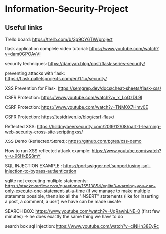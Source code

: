 # Information-Security-Project 

## Useful links

Trello board: https://trello.com/b/3g9CY6TW/project

flask application complete video tutorial: https://www.youtube.com/watch?v=dam0GPOAvVI

security techniques: https://damyan.blog/post/flask-series-security/

preventing attacks with flask: https://flask.palletsprojects.com/en/1.1.x/security/

XSS Prevention for Flask: https://semgrep.dev/docs/cheat-sheets/flask-xss/

CSFR Protection: https://www.youtube.com/watch?v=_x_LoGzDL9I

CSRF Protection: https://www.youtube.com/watch?v=TNM0X7Hmv0E

CSFR Protection: https://testdriven.io/blog/csrf-flask/

Reflected XSS: https://holdmybeersecurity.com/2019/12/08/part-1-learning-web-security-cross-site-scriptingxss/

XSS Demo (Reflected/Stored): https://github.com/bgres/xss-demo

How to run XSS reflected attack example: https://www.youtube.com/watch?v=u-96HkBS8mY

SQL INJECTION EXAMPLE : https://portswigger.net/support/using-sql-injection-to-bypass-authentication

sqlite not executing multiple statements: https://stackoverflow.com/questions/15513854/sqlite3-warning-you-can-only-execute-one-statement-at-a-time
(if we manage to make multiple statemnts possible, then also all the "INSERT" statements (like for inserting a post, a comment, a user) we have can be made unsafe


SEARCH BOX: https://www.youtube.com/watch?v=UqRawhLNE-0 (first few minutes) -> he does exactly the same thing we have to do

search box sql injection: https://www.youtube.com/watch?v=ciNHn38EyRc
